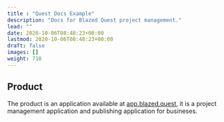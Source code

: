 ```yaml
---
title : "Quest Docs Example"
description: "Docs for Blazed Quest project management."
lead: ""
date: 2020-10-06T08:48:23+00:00
lastmod: 2020-10-06T08:48:23+00:00
draft: false
images: []
weight: 710
---
```


## Product
The product is an application available at [app.blazed.quest](https://app.blazed.quest/), it is a project management application and publishing application for busineses.

